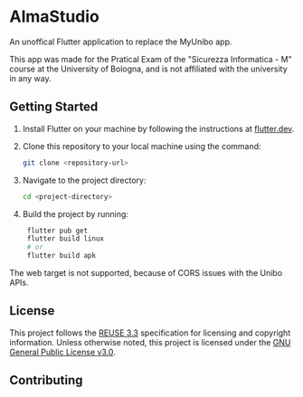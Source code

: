 <!--
SPDX-FileCopyrightText: 2025 Eyad Issa <eyadlorenzo@gmail.com>

SPDX-License-Identifier: GPL-3.0-or-later
-->

# AlmaStudio

An unoffical Flutter application to replace the MyUnibo app.

This app was made for the Pratical Exam of the "Sicurezza Informatica - M" course at the University of Bologna, and is not affiliated with the university in any way.

## Getting Started

1. Install Flutter on your machine by following the instructions at [flutter.dev](https://flutter.dev/docs/get-started/install).
2. Clone this repository to your local machine using the command:

   ```bash
   git clone <repository-url>
   ```

3. Navigate to the project directory:

   ```bash
   cd <project-directory>
   ```

4. Build the project by running:

   ```bash
    flutter pub get
    flutter build linux
    # or
    flutter build apk
   ```

The web target is not supported, because of CORS issues with the Unibo APIs.

## License

This project follows the [REUSE 3.3](https://reuse.software/spec/) specification for licensing and copyright information.
Unless otherwise noted, this project is licensed under the [GNU General Public License v3.0](https://www.gnu.org/licenses/gpl-3.0.en.html).

## Contributing
